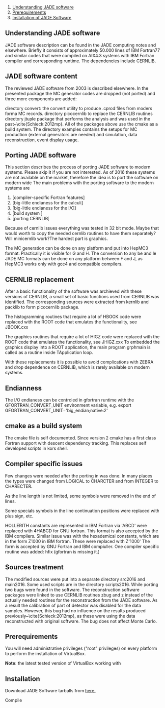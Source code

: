 1. [Understanding JADE software](#und)
2. [Prerequirements](#pre)
3. [Installation of  JADE Software](#ins)

## <a name="und">Understanding JADE software</a>

JADE software description can be found in the JADE computing notes and elsewhere.
Briefly it consists of approximately 50.000 lines of IBM Fortran77 and similar codes 
that were compiled on AIX4.3 systems with IBM Fortran compiler and corresponding runtime.
The dependencies include CERNLIB.

## <a name="port">JADE software content</a>
The reviewed JADE software from 2003 is described elsewhere.
In the presented package the MC generator codes are dropped (not ported) and 
three more components are added:

directory convert: the convert utility to produce .cprod files from moders forma MC records. 
directory picocernlib to replace the CERNLIB routines
directory jtuple package that performs the analysis and was used in the past~\cite{Schieck:2012mp}. 
All of the packages above use the cmake as a build system.
The directory examples contains the setups for MC production (external generators are needed) and simulation, data reconstruction,
event display usage.



## <a name="port">Porting JADE software</a>
This section describes the process of porting JADE software to modern systems.
Please skip it if you are not interested.
As of 2016 these systems are not available on the market,
therefore the idea is to port the software on modern wide 
The main problems with the porting software to the modern systems are

1. [compiler-specific Fortran features]
2. [big-little endianess for the calculi]
3. [big-little endianess for the I/O]
4. [build system ]
5. [porting CERNLIB]


Because of cernlib issues everything was tested in 32 bit mode.
Maybe that would worth to copy the needed cernlib routines to have them separately?
Will minicernlib work?The hardest part is graphics.

The MC generation can be done on any platform and put into HepMC3 format.
Practically it is visible for G and H.
The conversion to any be and le JADE MC formats can be done on any platform between F and J,
as HepMC3 works only with gcc4 and compatible compilers. 


## <a name="clr">CERNLIB replacement</a>
After a basic functionality of the software was archieved with these versions of CERNLIB,
a small set of basic  functions used from CERNLIB  was identified. The corresponding sources were 
extracted from kernlib and packlib to form picocernlib package.

The histogramming routines that require a lot of HBOOK code were replaced with the ROOT code that emulates
the functionality, see JBOOK.cxx  

The graphics routines that require a lot of HIGZ code were replaced with the ROOT code that emulates
the functionality, see JHIGZ.cxx To embedded the graphics display into a ROOT application,
the main program grphmain is called as a routine inside TApplication loop.

With these replacements it is possible to avoid complications with ZEBRA and drop dependence on CERNLIB, which is
rarely available on modern systems.




## <a name="clr">Endianness</a>
The I/O endianess  can be controled in gfortran runtime with the 
GFORTRAN_CONVERT_UNIT environment variable, e.g.
export GFORTRAN_CONVERT_UNIT='big_endian;native:2'


## <a name="cmake">cmake as a build system</a>
The cmake file is self documented.
Since version 2 cmake  has a first class Fortran support with descent dependency tracking.
This replaces self developed scripts in kors shell.

## <a name="compiller">Compiler specific issues</a>
Few changes were needed after the porting in   was done.
In many places the types were changed from LOGICAL to CHARCTER
and from INTEGER to CHARECTER.

As the line length is not limited, some symbols were removed in the end of lines.

Some specials symbols in the line continuation positions  were replaced with plus sign, etc.

HOLLERITH constants are represented in IBM Fortran via
'ABCD' were replaced with 4HABCD
for GNU fortran. This format is also accepted by the IBM compilers.
Similar issue was with the hexademical constants, which are in the form 
Z1000 in IBM fortran. These were replaced with  Z'1000' 
The form is accepted by GNU Fortran and IBM compiuller.
One compiler specific routine was added: hfix (gfortran is missing it.)


## <a name="src">Sources treatment</a>
The modified  sources were put into a separate directory src2016 and main2016.
Some used scripts are in the directory scripts2016.
 While porting two bugs were found in the software.
 The reconstruction software packages were linked to use CERNLIB routines zbug and z  instead of the actually needed routines for the reconstruction
 from the JADE software. As a result the calibration of part of detector was disabled for the data samples.
 However, this bug had no influence on the results produced previously~\cite{Schieck:2012mp}, as these were using the 
 data reconstructed with original software. The bug does not affect Monte Carlo.




## <a name="pre">Prerequirements</a>




You will need administrative privileges ("root" privileges) on 
every platform to perform the installation of VirtualBox.

**Note:** the latest tested version of VirtualBox working with







## <a name="inst">Installation</a>

Download JADE Software tarballs from [here.](https://eospublichttp.cern.ch/eos/opendata/jade/environment/MPP-JADE-CentOS-7-x86_64-DVD-1511.ova)

Compile 


